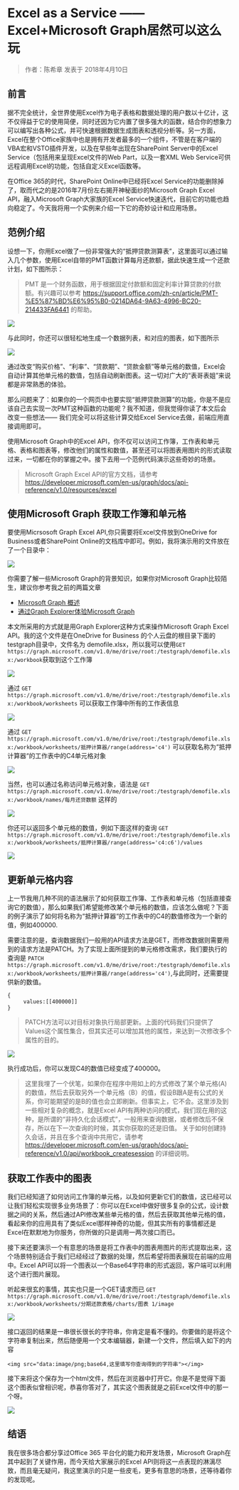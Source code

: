 # Excel as a Service —— Excel+Microsoft Graph居然可以这么玩
> 作者：陈希章 发表于 2018年4月10日

## 前言

据不完全统计，全世界使用Excel作为电子表格和数据处理的用户数以十亿计，这不仅得益于它的使用简便，同时还因为它内置了很多强大的函数，结合你的想象力可以编写出各种公式，并可快速根据数据生成图表和透视分析等。另一方面，Excel在整个Office家族中也是拥有开发者最多的一个组件，不管是在客户端的VBA宏和VSTO插件开发，以及在早些年出现在SharePoint Server中的Excel Service（包括用来呈现Excel文件的Web Part，以及一套XML Web Service可供远程调用Excel的功能，包括自定义Excel函数等。

在Office 365的时代，SharePoint Online中已经将Excel Service的功能删除掉了，取而代之的是2016年7月份左右揭开神秘面纱的Microsoft Graph Excel API，融入Microsoft Graph大家族的Excel Service快速迭代，目前它的功能也趋向稳定了。今天我将用一个实例来介绍一下它的奇妙设计和应用场景。

## 范例介绍

设想一下，你用Excel做了一份非常强大的“抵押贷款测算表”，这里面可以通过输入几个参数，使用Excel自带的PMT函数计算每月还款额，据此快速生成一个还款计划，如下图所示：

> PMT 是一个财务函数，用于根据固定付款额和固定利率计算贷款的付款额。有兴趣可以参考 https://support.office.com/zh-cn/article/PMT-%E5%87%BD%E6%95%B0-0214DA64-9A63-4996-BC20-214433FA6441 的帮助。

![](images/2018-04-10-21-48-48.png)

与此同时，你还可以很轻松地生成一个数据列表，和对应的图表，如下图所示

![](images/2018-04-10-21-49-25.png)

通过改变“购买价格”、“利率”、“贷款期”、“贷款金额”等单元格的数值，Excel会自动计算其他单元格的数值，包括自动刷新图表。这一切对广大的“表哥表姐”来说都是非常熟悉的体验。

那么问题来了：如果你的一个网页中也要实现“抵押贷款测算”的功能，你是不是应该自己去实现一次PMT这种函数的功能呢？我不知道，但我觉得你读了本文后会改变一些想法—— 我们完全可以将这些计算交给Excel Service去做，前端应用直接调用即可。

使用Microsoft Graph中的Excel API，你不仅可以访问工作簿，工作表和单元格、表格和图表等，修改他们的属性和数值，甚至还可以将图表用图片的形式读取过来，一切都在你的掌握之中。接下去用一个范例代码演示这些奇妙的场景。

> Microsoft Graph Excel API的官方文档，请参考 <https://developer.microsoft.com/en-us/graph/docs/api-reference/v1.0/resources/excel>

## 使用Microsoft Graph 获取工作簿和单元格

要使用Micrsosoft Graph Excel API,你只需要将Excel文件放到OneDrive for Business或者SharePoint Online的文档库中即可。例如，我将演示用的文件放在了一个目录中：

![](images/2018-04-10-21-58-45.png)

你需要了解一些Microsoft Graph的背景知识，如果你对Microsoft Graph比较陌生，建议你参考我之前的两篇文章

- [Microsoft Graph 概述](/docs/microsoftgraphoverview.md)
- [通过Graph Explorer体验Microsoft Graph](/docs/graphexplorer.md)

本文所采用的方式就是用Graph Explorer这种方式来操作Microsoft Graph Excel API。我的这个文件是在OneDrive for Business 的个人云盘的根目录下面的testgraph目录中，文件名为 demofile.xlsx，所以我可以使用`GET https://graph.microsoft.com/v1.0/me/drive/root:/testgraph/demofile.xlsx:/workbook`获取到这个工作簿

![](images/2018-04-10-22-03-30.png)

通过 `GET https://graph.microsoft.com/v1.0/me/drive/root:/testgraph/demofile.xlsx:/workbook/worksheets` 可以获取工作簿中所有的工作表信息

![](images/2018-04-10-22-04-12.png)

通过 `GET https://graph.microsoft.com/v1.0/me/drive/root:/testgraph/demofile.xlsx:/workbook/worksheets/抵押计算器/range(address='c4')` 可以获取名称为“抵押计算器“的工作表中的C4单元格对象

![](images/2018-04-10-22-05-14.png)

当然，也可以通过名称访问单元格对象，语法是 `GET https://graph.microsoft.com/v1.0/me/drive/root:/testgraph/demofile.xlsx:/workbook/names/每月还贷数额` 这样的

![](images/2018-04-10-22-07-58.png)

你还可以返回多个单元格的数值，例如下面这样的查询 `GET https://graph.microsoft.com/v1.0/me/drive/root:/testgraph/demofile.xlsx:/workbook/worksheets/抵押计算器/range(address='c4:c6')/values`

![](images/2018-04-10-22-10-13.png)

## 更新单元格内容

上一节我用几种不同的语法展示了如何获取工作簿、工作表和单元格（包括直接查询它的数值），那么如果我们希望能修改某个单元格的数值，应该怎么做呢？下面的例子演示了如何将名称为“抵押计算器“的工作表中的C4的数值修改为一个新的值，例如400000.

需要注意的是，查询数据我们一般用的API请求方法是GET，而修改数据则需要用到的请求方法是PATCH。为了实现上面所提到的单元格修改需求，我们要执行的查询是 `PATCH https://graph.microsoft.com/v1.0/me/drive/root:/testgraph/demofile.xlsx:/workbook/worksheets/抵押计算器/range(address='c4')`,与此同时，还需要提供新的数值。

```
{
     values:[[400000]]
}

```
> PATCH方法可以对目标对象执行局部更新。上面的代码我们只提供了Values这个属性集合，但其实还可以增加其他的属性，来达到一次修改多个属性的目的。

![](images/2018-04-10-22-18-05.png)

执行成功后，你可以发现C4的数值已经变成了400000。

> 这里我埋了一个伏笔，如果你在程序中用如上的方式修改了某个单元格(A)的数值，然后去获取另外一个单元格（B）的值，假设B跟A是有公式的关系，你可能期望的是B的值也会立即刷新。但事实上，它不会。这里涉及到一些相对复杂的概念，就是Excel API有两种访问的模式，我们现在用的这种，是所谓的“非持久化会话模式”，一般用来查询数据，或者修改后不保存，所以在下一次查询的时候，其实你获取的还是旧值。 关于如何创建持久会话，并且在多个查询中共用它，请参考 <https://developer.microsoft.com/en-us/graph/docs/api-reference/v1.0/api/workbook_createsession> 的详细说明。

## 获取工作表中的图表

我们已经知道了如何访问工作簿的单元格，以及如何更新它们的数值，这已经可以让我们轻松实现很多业务场景了：你可以在Excel中做好很多复杂的公式，设计数据之间的关系，然后通过API修改某些单元格的值，然后去获取其他单元格的值，看起来你的应用具有了类似Excel那样神奇的功能，但其实所有的事情都还是Excel在默默地为你服务，你所做的只是调用一两次接口而已。

接下来还要演示一个有意思的场景是将工作表中的图表用图片的形式提取出来，这个场景特别适合于我们已经经过了数据的处理，然后希望将图表展现在前端的应用中。Excel API可以将一个图表以一个Base64字符串的形式返回，客户端可以利用这个进行图片展现。

听起来很玄的事情，其实也只是一个GET请求而已 `GET https://graph.microsoft.com/v1.0/me/drive/root:/testgraph/demofile.xlsx:/workbook/worksheets/分期还款表格/charts/图表 1/image`

![](images/2018-04-10-22-27-06.png)

接口返回的结果是一串很长很长的字符串，你肯定是看不懂的。你要做的是将这个字符串复制出来，然后随便用一个文本编辑器，新建一个文件，然后填入如下的内容

```
<img src="data:image/png;base64,这里填写你查询得到的字符串"></img>

```

接下来将这个保存为一个html文件，然后在浏览器中打开它。你是不是觉得下面这个图表似曾相识呢，恭喜你答对了，其实这个图表就是之前Excel文件中的那一个呀。

![](images/2018-04-10-22-30-05.png)

## 结语

我在很多场合都分享过Office 365 平台化的能力和开发场景，Microsoft Graph在其中起到了关键作用，而今天给大家展示的Excel API则将这一点表现的淋漓尽致，而且毫无疑问，我这里演示的只是一些皮毛，更多有意思的场景，还等待着你的发现呢。
